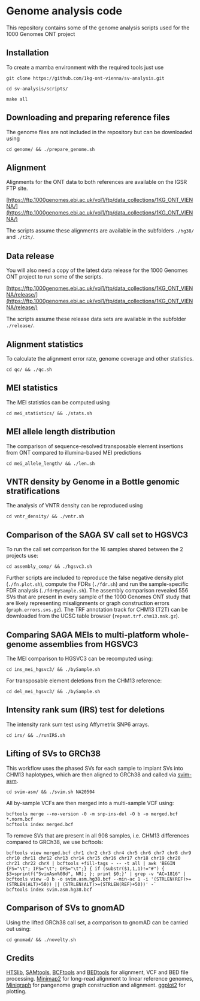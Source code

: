 # Genome analysis code

This repository contains some of the genome analysis scripts used for the 1000 Genomes ONT project

## Installation

To create a mamba environment with the required tools just use

`git clone https://github.com/1kg-ont-vienna/sv-analysis.git`

`cd sv-analysis/scripts/`

`make all`

## Downloading and preparing reference files

The genome files are not included in the repository but can be downloaded using

`cd genome/ && ./prepare_genome.sh`

## Alignment

Alignments for the ONT data to both references are available on the IGSR FTP site.

[https://ftp.1000genomes.ebi.ac.uk/vol1/ftp/data_collections/1KG_ONT_VIENNA/](https://ftp.1000genomes.ebi.ac.uk/vol1/ftp/data_collections/1KG_ONT_VIENNA/)

The scripts assume these alignments are available in the subfolders `./hg38/` and `./t2t/`.

## Data release

You will also need a copy of the latest data release for the 1000 Genomes ONT project to run some of the scripts.

[https://ftp.1000genomes.ebi.ac.uk/vol1/ftp/data_collections/1KG_ONT_VIENNA/release/](https://ftp.1000genomes.ebi.ac.uk/vol1/ftp/data_collections/1KG_ONT_VIENNA/release/)

The scripts assume these release data sets are available in the subfolder `./release/`.

## Alignment statistics

To calculate the alignment error rate, genome coverage and other statistics.

`cd qc/ && ./qc.sh`

## MEI statistics

The MEI statistics can be computed using

`cd mei_statistics/ && ./stats.sh`

## MEI allele length distribution

The comparison of sequence-resolved transposable element insertions from ONT compared to illumina-based MEI predictions

`cd mei_allele_length/ && ./len.sh`

## VNTR density by Genome in a Bottle genomic stratifications

The analysis of VNTR density can be reproduced using

`cd vntr_density/ && ./vntr.sh`

## Comparison of the SAGA SV call set to HGSVC3

To run the call set comparison for the 16 samples shared between the 2 projects use:

`cd assembly_comp/ && ./hgsvc3.sh`

Further scripts are included to reproduce the false negative density plot (`./fn.plot.sh`), compute the FDRs (`./fdr.sh`) and run the sample-specific FDR analysis (`./fdrBySample.sh`). The assembly comparison revealed 556 SVs that are present in every sample of the 1000 Genomes ONT study that are likely representing misalignments or graph construction errors (`graph.errors.svs.gz`). The TRF annotation track for CHM13 (T2T) can be downloaded from the UCSC table browser (`repeat.trf.chm13.msk.gz`).

## Comparing SAGA MEIs to multi-platform whole-genome assemblies from HGSVC3

The MEI comparison to HGSVC3 can be recomputed using:

`cd ins_mei_hgsvc3/ && ./bySample.sh`

For transposable element deletions from the CHM13 reference:

`cd del_mei_hgsvc3/ && ./bySample.sh`

## Intensity rank sum (IRS) test for deletions

The intensity rank sum test using Affymetrix SNP6 arrays.

`cd irs/ && ./runIRS.sh`

## Lifting of SVs to GRCh38

This workflow uses the phased SVs for each sample to implant SVs into CHM13 haplotypes, which are then aligned to GRCh38 and called via [svim-asm](https://github.com/eldariont/svim-asm).

`cd svim-asm/ && ./svim.sh NA20504`

All by-sample VCFs are then merged into a multi-sample VCF using:

```
bcftools merge --no-version -0 -m snp-ins-del -O b -o merged.bcf *.norm.bcf
bcftools index merged.bcf
```

To remove SVs that are present in all 908 samples, i.e. CHM13 differences compared to GRCh38, we use bcftools: 

```
bcftools view merged.bcf chr1 chr2 chr3 chr4 chr5 chr6 chr7 chr8 chr9 chr10 chr11 chr12 chr13 chr14 chr15 chr16 chr17 chr18 chr19 chr20 chr21 chr22 chrX | bcftools +fill-tags - -- -t all | awk 'BEGIN {FS="\t"; IFS="\t"; OFS="\t";} { if (substr($1,1,1)!="#") { $3=sprintf("SvimAsm%08d", NR); }; print $0;}' | grep -v "AC=1816" | bcftools view -O b -o svim.asm.hg38.bcf --min-ac 1 -i '(STRLEN(REF)>=(STRLEN(ALT)+50)) || (STRLEN(ALT)>=(STRLEN(REF)+50))' -`
bcftools index svim.asm.hg38.bcf
```

## Comparison of SVs to gnomAD

Using the lifted GRCh38 call set, a comparison to gnomAD can be carried out using:

`cd gnomad/ && ./novelty.sh`


## Credits

[HTSlib](https://github.com/samtools/htslib), [SAMtools](https://github.com/samtools/samtools), [BCFtools](https://github.com/samtools/bcftools) and [BEDtools](https://github.com/arq5x/bedtools2) for alignment, VCF and BED file processing. [Minimap2](https://github.com/lh3/minimap2) for long-read alignment to linear reference genomes, [Minigraph](https://github.com/lh3/minigraph) for pangenome graph construction and alignment. [ggplot2](https://ggplot2.tidyverse.org/index.html) for plotting.

